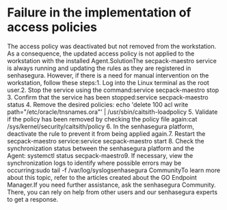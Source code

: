# Failure in the implementation of access policies 

The access policy was deactivated but not removed from the workstation. As a consequence, the updated access policy is not applied to the workstation with the installed Agent.SolutionThe secpack-maestro service is always running and updating the rules as they are registered in senhasegura. However, if there is a need for manual intervention on the workstation, follow these steps:1. Log into the Linux terminal as the root user.2. Stop the service using the command:service secpack-maestro stop 3. Confirm that the service has been stopped:service secpack-maestro status 4. Remove the desired policies: echo 'delete 100 acl write path="/etc/oracle/tnsnames.ora"' | /usr/sbin/caitsith-loadpolicy 5. Validate if the policy has been removed by checking the policy file again:cat /sys/kernel/security/caitsith/policy 6. In the senhasegura platform, deactivate the rule to prevent it from being applied again.7. Restart the secpack-maestro service:service secpack-maestro start 8. Check the synchronization status between the senhasegura platform and the Agent: systemctl status secpack-maestro9. If necessary, view the synchronization logs to identify where possible errors may be occurring:sudo tail -f /var/log/syslogsenhasegura CommunityTo learn more about this topic, refer to the articles created about the GO Endpoint Manager.If you need further assistance, ask the senhasegura Community. There, you can rely on help from other users and our senhasegura experts to get a response.